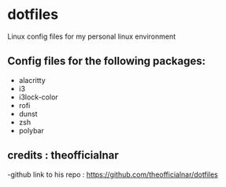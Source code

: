 # dotfiles

Linux config files for my personal linux environment

## Config files for the following packages:

- alacritty
- i3
- i3lock-color
- rofi
- dunst
- zsh
- polybar

## credits : theofficialnar 

-github link to his repo : https://github.com/theofficialnar/dotfiles
